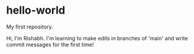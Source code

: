 # hello-world
My first repository. 

Hi, I'm Rishabh. I'm learning to make edits in branches of 'main' and write commit messages for the first time!
